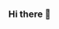 ### Hi there 👋

<!--
**08162000/08162000** is a ✨ _special_ ✨ repository because its `README.md` (this file) appears on your GitHub profile.

Here are some ideas to get you started:

- 🔭 I’m currently working on coding
- 🌱 I’m currently learning coding
- 👯 I’m looking to collaborate on pro developers
- 🤔 I’m looking for help with pro
- 💬 Ask me about what have I done
- 📫 How to reach me: 09307105479
- 😄 Pronouns: Amor
- ⚡ Fun fact: I have learned nothing so far 
-->
